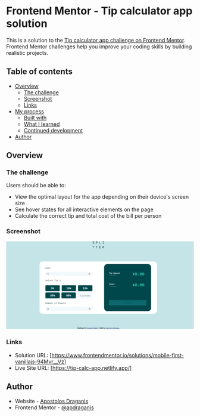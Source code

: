 # Frontend Mentor - Tip calculator app solution

This is a solution to the [Tip calculator app challenge on Frontend Mentor](https://www.frontendmentor.io/challenges/tip-calculator-app-ugJNGbJUX). Frontend Mentor challenges help you improve your coding skills by building realistic projects.

## Table of contents

- [Overview](#overview)
  - [The challenge](#the-challenge)
  - [Screenshot](#screenshot)
  - [Links](#links)
- [My process](#my-process)
  - [Built with](#built-with)
  - [What I learned](#what-i-learned)
  - [Continued development](#continued-development)
- [Author](#author)

## Overview

### The challenge

Users should be able to:

- View the optimal layout for the app depending on their device's screen size
- See hover states for all interactive elements on the page
- Calculate the correct tip and total cost of the bill per person

### Screenshot

![](./images/project_screenshot.png)

### Links

- Solution URL: [https://www.frontendmentor.io/solutions/mobile-first-vanillajs-94Mvr__Vz]
- Live Site URL: [https://tip-calc-app.netlify.app/]

## Author

- Website - [Apostolos Draganis](https://apdraganis.netlify.app/)
- Frontend Mentor - [@apdraganis](https://www.frontendmentor.io/profile/apdraganis)